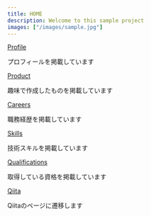 ```yaml
---
title: HOME
description: Welcome to this sample project
images: ["/images/sample.jpg"]
---
```


[Profile](./profile)

プロフィールを掲載しています

[Product](./product)

趣味で作成したものを掲載しています

[Careers](./careers)

職務経歴を掲載しています

[Skills](./skills)

技術スキルを掲載しています

[Qualifications](./qualifications)

取得している資格を掲載しています

[Qiita](https://qiita.com/sndstudy)

Qiitaのページに遷移します
